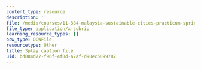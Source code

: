 ```yaml
---
content_type: resource
description: ''
file: /media/courses/11-384-malaysia-sustainable-cities-practicum-spring-2018/bd084d77f96f4f0da7afd90ec5099787_zqG5N0ixkak.srt
file_type: application/x-subrip
learning_resource_types: []
ocw_type: OCWFile
resourcetype: Other
title: 3play caption file
uid: bd084d77-f96f-4f0d-a7af-d90ec5099787
---
```

